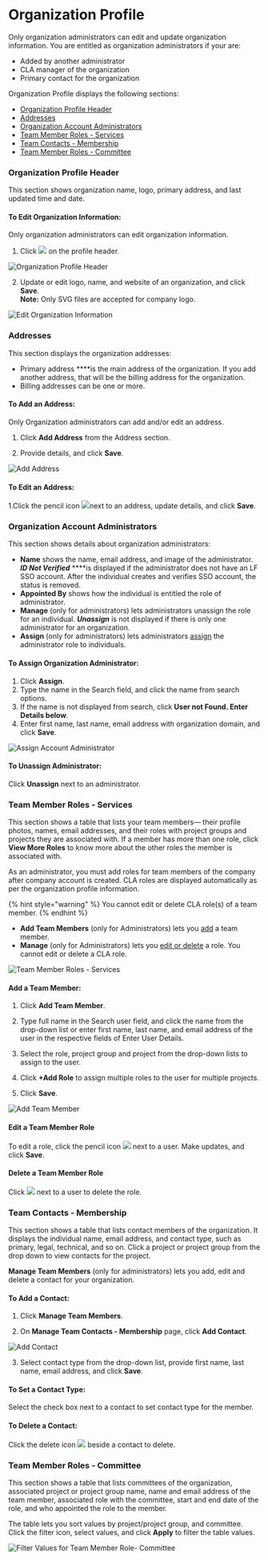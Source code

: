 # Organization Profile

Only organization administrators can edit and update organization information. You are entitled as organization administrators if your are:

* Added by another administrator
* CLA manager of the organization
* Primary contact for the organization

Organization Profile displays the following sections:

* [Organization Profile Header](organization-profile.md#organization-profile-header)
* [Addresses](organization-profile.md#addresses)
* [Organization Account Administrators](organization-profile.md#organization-account-administrators)
* [Team Member Roles - Services](organization-profile.md#team-member-roles-services)
* [Team Contacts - Membership](organization-profile.md#team-contacts-membership)
* [Team Member Roles - Committee](organization-profile.md#team-member-roles-committee)

### Organization Profile Header

This section shows organization name, logo, primary address, and last updated time and date.

#### To Edit Organization Information:

Only organization administrators can edit organization information.

1. Click ![](https://firebasestorage.googleapis.com/v0/b/gitbook-28427.appspot.com/o/assets%2F-M2DCN9UgoRgMEkgnLyP%2F-MA6GWiKNR8NbAdZLdDp%2F-MA6JwfLBLbIeqxWexWs%2Fedit%20CTA%20button.png?alt=media&token=9bd600af-26bb-448f-9123-a08056015c16) on the profile header.

![Organization Profile Header](https://gblobscdn.gitbook.com/assets%2F-M2DCN9UgoRgMEkgnLyP%2F-MCG0ZgOotHmnpEOjEnM%2F-MCHSrkX0s_qAbub5_Bz%2Forg%20profile%20header.png?alt=media&token=e5085c7b-88c0-4992-93fb-13f1dae29fe8)

2. Update or edit logo, name, and website of an organization, and click **Save**.  
     **Note:** Only SVG files are accepted for company logo.

![Edit Organization Information](../../.gitbook/assets/edit-organization-information.png)

### Addresses

This section displays the organization addresses:

* Primary address ****is the main address of the organization. If you add another address, that will be the billing address for the organization.
* Billing addresses can be one or more.

#### To Add an Address:

Only Organization administrators can add and/or edit an address.

1.  Click **Add Address** from the Address section.

2. Provide details, and click **Save**.

![Add Address](../../.gitbook/assets/add-address.png)

#### To Edit an Address:

1.Click the pencil icon ![](../../.gitbook/assets/edit-cta.png)next to an address, update details, and click **Save**.

### Organization Account Administrators

This section shows details about organization administrators:

* **Name** shows the name, email address, and image of the administrator. _**ID Not Verified**_  ****is displayed if the administrator does not have an LF SSO account. After the individual creates and verifies SSO account, the status is removed.
* **Appointed By** shows how the individual is entitled the role of administrator.
* **Manage** \(only for administrators\) lets administrators unassign the role for an individual. _**Unassign**_ is not displayed if there is only one administrator for an organization.
* **Assign** \(only for administrators\) lets administrators [assign](organization-profile.md#to-assign-organization-administrator) the administrator role to individuals.

#### To Assign Organization Administrator:

1. Click **Assign**.
2. Type the name in the Search field, and click the name from search options.
3. If the name is not displayed from search, click **User not Found. Enter Details below**.
4. Enter first name, last name, email address with organization domain, and click **Save**.

![Assign Account Administrator](../../.gitbook/assets/assign-account-admistrator.png)

#### To Unassign Administrator:

Click **Unassign** next to an administrator.

### Team Member Roles - Services

This section shows a table that lists your team members— their profile photos, names, email addresses, and their roles with project groups and projects they are associated with. If a member has more than one role, click **View More Roles** to know more about the other roles the member is associated with.

As an administrator, you must add roles for team members of the company after company account is created. CLA roles are displayed automatically as per the organization profile information.

{% hint style="warning" %}
You cannot edit or delete CLA role\(s\) of a team member.
{% endhint %}

* **Add Team Members** \(only for Administrators\) lets you [add](organization-profile.md#add-a-team-member) a team member.
* **Manage** \(only for Administrators\) lets you [edit or delete](organization-profile.md#edit-a-team-member-role) a role. You cannot edit or delete a CLA role.

![Team Member Roles - Services](../../.gitbook/assets/team-member-roles-services.png)

#### Add a Team Member:

1. Click **Add Team Member**.

 2. Type full name in the Search user field, and click the name from the drop-down list or enter first name, last name, and email address of the user in the respective fields of Enter User Details.

3. Select the role, project group and project from the drop-down lists to assign to the user.

4. Click **+Add Role** to assign multiple roles to the user for multiple projects.

5. Click **Save**.

![Add Team Member](../../.gitbook/assets/add-team-member.png)

#### Edit a Team Member Role

To edit a role, click the pencil icon ![](../../.gitbook/assets/edit-cta.png) next to a user. Make updates, and click **Save**.

#### Delete a Team Member Role

Click ![](../../.gitbook/assets/delete.png) next to a user to delete the role.

### Team Contacts - Membership

This section shows a table that lists contact members of the organization. It displays the individual name, email address, and contact type, such as primary, legal, technical, and so on. Click a project or project group from the drop down to view contacts for the project.

**Manage Team Members** \(only for administrators\) lets you add, edit and delete a contact for your organization.

#### To Add a Contact:

1. Click **Manage Team Members**.

2. On **Manage Team Contacts - Membership** page, click **Add Contact**.

![Add Contact](../../.gitbook/assets/add-contact.png)

3. Select contact type from the drop-down list, provide first name, last name, email address, and click **Save**.

#### To Set a Contact Type:

Select the check box next to a contact to set contact type for the member.

#### To Delete a Contact:

Click the delete icon ![](../../.gitbook/assets/delete.png) beside a contact to delete.

### Team Member Roles - Committee

This section shows a table that lists committees of the organization, associated project or project group name, name and email address of the team member, associated role with the committee, start and end date of the role, and who appointed the role to the member.

The table lets you sort values by project/project group, and committee. Click the filter icon, select values, and click **Apply** to filter the table values.

![Filter Values for Team Member Role- Committee](../../.gitbook/assets/filter-committee.png)

